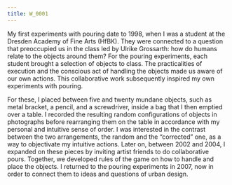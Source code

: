 ```yaml
---
title: W_0001
---
```


My first experiments with pouring date to 1998, when I was a student at the Dresden Academy of Fine Arts (HfBK). They were connected to a question that preoccupied us in the class led by Ulrike Grossarth: how do humans relate to the objects around them? For the pouring experiments, each student brought a selection of objects to class. The practicalities of execution and the conscious act of handling the objects made us aware of our own actions. This collaborative work subsequently inspired my own experiments with pouring.

For these, I placed between five and twenty mundane objects, such as metal bracket, a pencil, and a screwdriver, inside a bag that I then emptied over a table. I recorded the resulting random configurations of objects in photographs before rearranging them on the table in accordance with my personal and intuitive sense of order. I was interested in the contrast between the two arrangements, the random and the “corrected” one, as a way to objectivate my intuitive actions. Later on, between 2002 and 2004, I expanded on these pieces by inviting artist friends to do collaborative pours. Together, we developed rules of the game on how to handle and place the objects. I returned to the pouring experiments in 2007, now in order to connect them to ideas and questions of urban design.
